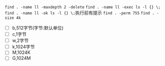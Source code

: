 `find . -name ll -maxdepth 2 -delete`
`find . -name ll -exec ls -l {} \;`
`find . -name ll -ok ls -l {} \;`执行前有提示
`find . -perm 755`
`find . -size 4k`
- [ ] b,512字节(字节:默认单位)
- [ ] c,1字节
- [ ] w,2字节
- [ ] k,1024字节
- [ ] M,1024K
- [ ] G,1024M
